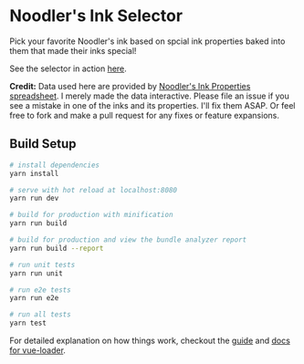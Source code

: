 # Noodler's Ink Selector

Pick your favorite Noodler's ink based on spcial ink properties baked into them that made their inks special!

See the selector in action [here](https://shunchu.github.io/noodlers-ink-selector/).

**Credit:** Data used here are provided by [Noodler's Ink Properties spreadsheet](http://noodlersink.com/noodlers-ink-properties/).
I merely made the data interactive. Please file an issue if you see a mistake in one of the inks and its properties. I'll fix them ASAP. 
Or feel free to fork and make a pull request for any fixes or feature expansions. 

## Build Setup

``` bash
# install dependencies
yarn install

# serve with hot reload at localhost:8080
yarn run dev

# build for production with minification
yarn run build

# build for production and view the bundle analyzer report
yarn run build --report

# run unit tests
yarn run unit

# run e2e tests
yarn run e2e

# run all tests
yarn test
```

For detailed explanation on how things work, checkout the [guide](http://vuejs-templates.github.io/webpack/) and [docs for vue-loader](http://vuejs.github.io/vue-loader).
